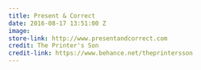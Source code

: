 ```yaml
---
title: Present & Correct
date: 2016-08-17 13:51:00 Z
image: 
store-link: http://www.presentandcorrect.com
credit: The Printer's Son
credit-link: https://www.behance.net/theprintersson
---
```


